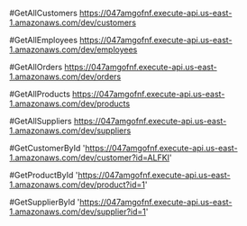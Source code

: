 #GetAllCustomers
https://047amgofnf.execute-api.us-east-1.amazonaws.com/dev/customers

#GetAllEmployees
https://047amgofnf.execute-api.us-east-1.amazonaws.com/dev/employees

#GetAllOrders
https://047amgofnf.execute-api.us-east-1.amazonaws.com/dev/orders

#GetAllProducts
https://047amgofnf.execute-api.us-east-1.amazonaws.com/dev/products

#GetAllSuppliers
https://047amgofnf.execute-api.us-east-1.amazonaws.com/dev/suppliers

#GetCustomerById 
'https://047amgofnf.execute-api.us-east-1.amazonaws.com/dev/customer?id=ALFKI'

#GetProductById
'https://047amgofnf.execute-api.us-east-1.amazonaws.com/dev/product?id=1'

#GetSupplierById
'https://047amgofnf.execute-api.us-east-1.amazonaws.com/dev/supplier?id=1'




